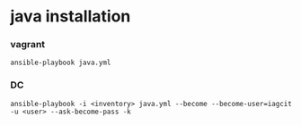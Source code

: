 # java installation

### vagrant

    ansible-playbook java.yml

### DC

    ansible-playbook -i <inventory> java.yml --become --become-user=iagcit -u <user> --ask-become-pass -k